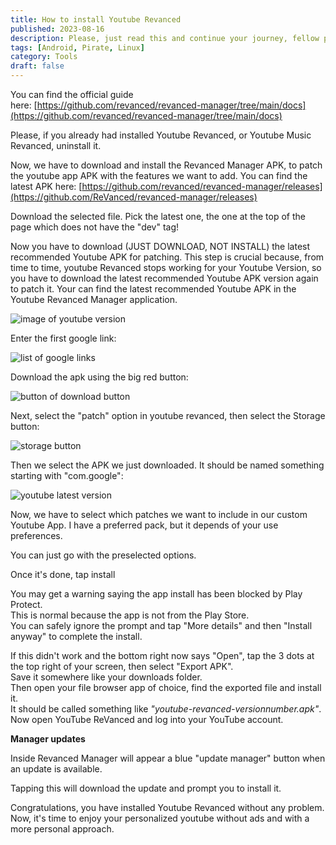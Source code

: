 ```yaml
---
title: How to install Youtube Revanced 
published: 2023-08-16
description: Please, just read this and continue your journey, fellow pirate!
tags: [Android, Pirate, Linux]
category: Tools
draft: false
---
```

You can find the official guide here: [https://github.com/revanced/revanced-manager/tree/main/docs](https://github.com/revanced/revanced-manager/tree/main/docs)

Please, if you already had installed Youtube Revanced, or Youtube Music Revanced, uninstall it.

Now, we have to download and install the Revanced Manager APK, to patch the youtube app APK with the features we want to add. You can find the latest APK here: [https://github.com/revanced/revanced-manager/releases](https://github.com/ReVanced/revanced-manager/releases)

Download the selected file. Pick the latest one, the one at the top of the page which does not have the "dev" tag!

Now you have to download (JUST DOWNLOAD, NOT INSTALL) the latest recommended Youtube APK for patching. This step is crucial because, from time to time, youtube Revanced stops working for your Youtube Version, so you have to download the latest recommended Youtube APK version again to patch it. Your can find the latest recommended Youtube APK in the Youtube Revanced Manager application.

![image of youtube version](../../assets/images/link-to-youtube-apk-version.png)

Enter the first google link:

![list of google links](../../assets/images/google-apk-list.png)

Download the apk using the big red button:

![button of download button](../../assets/images/download-apk-button.png)

Next, select the "patch" option in youtube revanced, then select the Storage button:

![storage button](../../assets/images/storage-button.png)

Then we select the APK we just downloaded. It should be named something starting with "com.google":

![youtube latest version](../../assets/images/latest-apk-youtube.png)

Now, we have to select which patches we want to include in our custom Youtube App. I have a preferred pack, but it depends of your use preferences.

You can just go with the preselected options.

Once it's done, tap install

You may get a warning saying the app install has been blocked by Play Protect.  
This is normal because the app is not from the Play Store.  
You can safely ignore the prompt and tap "More details" and then "Install anyway" to complete the install.

If this didn't work and the bottom right now says "Open", tap the 3 dots at the top right of your screen, then select "Export APK".  
Save it somewhere like your downloads folder.  
Then open your file browser app of choice, find the exported file and install it.  
It should be called something like _"youtube-revanced-versionnumber.apk"_.  
Now open YouTube ReVanced and log into your YouTube account.  

**Manager updates** 

Inside Revanced Manager will appear a blue "update manager" button when an update is available.

Tapping this will download the update and prompt you to install it.

Congratulations, you have installed Youtube Revanced without any problem. Now, it's time to enjoy your personalized youtube without ads and with a more personal approach.